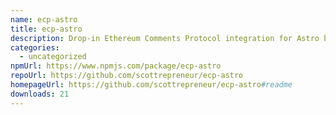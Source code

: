```yaml
---
name: ecp-astro
title: ecp-astro
description: Drop-in Ethereum Comments Protocol integration for Astro blogs
categories:
  - uncategorized
npmUrl: https://www.npmjs.com/package/ecp-astro
repoUrl: https://github.com/scottrepreneur/ecp-astro
homepageUrl: https://github.com/scottrepreneur/ecp-astro#readme
downloads: 21
---
```

